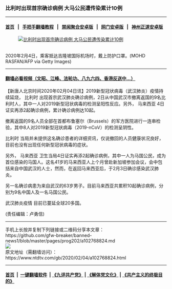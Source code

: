 ### 比利时出现首宗确诊病例 大马公民遭传染累计10例
------------------------

#### [首页](https://github.com/gfw-breaker/banned-news1/blob/master/README.md) &nbsp;&nbsp;|&nbsp;&nbsp; [手把手翻墙教程](https://github.com/gfw-breaker/guides/wiki) &nbsp;&nbsp;|&nbsp;&nbsp; [禁闻聚合安卓版](https://github.com/gfw-breaker/bn-android) &nbsp;&nbsp;|&nbsp;&nbsp; [网门安卓版](https://github.com/oGate2/oGate) &nbsp;&nbsp;|&nbsp;&nbsp; [神州正道安卓版](https://github.com/SzzdOgate/update) 



<div><div class="featured_image">
 <a href="https://i.ntdtv.com/assets/uploads/2020/02/GettyImages-1198466251.jpg" target="_blank">
  <figure>
   <img alt="比利时出现首宗确诊病例 大马公民遭传染累计10例" src="https://i.ntdtv.com/assets/uploads/2020/02/GettyImages-1198466251-800x450.jpg"/>
  </figure><br/>
 </a>
 <span class="caption">
  2020年2月4日，乘客抵达吉隆坡国际机场时，戴上防护口罩。(MOHD RASFAN/AFP via Getty Images)
 </span>
</div>
</div><hr/>

#### [翻墙必看视频（文昭、江峰、法轮功、八九六四、香港反送中...）](https://github.com/gfw-breaker/banned-news1/blob/master/pages/link3.md)

<div><div class="post_content" itemprop="articleBody">
 <p>
  【新唐人北京时间2020年02月04日讯】2019新型冠状病毒（武汉肺炎）疫情持续延烧，
  <ok href="https://www.ntdtv.com/gb/比利时.htm">
   比利时
  </ok>
  出现首宗武汉肺炎确诊病例，2日从中国武汉市撤离返国的9名比利时人，其中一人对2019新型冠状病毒的检测呈阳性反应。另外，
  <ok href="https://www.ntdtv.com/gb/马来西亚.htm">
   马来西亚
  </ok>
  4日证实再添2起确诊病例，累计确诊病例达10起。
 </p>
 <p>
  撤离返国的9名人员全部在首都布鲁塞尔（Brussels）的军方医院进行一连串检验，其中8人对2019新型冠状病毒（2019-nCoV）的检测呈阴性。
 </p>
 <p>
  <ok href="https://www.ntdtv.com/gb/比利时.htm">
   比利时
  </ok>
  当局并未提供这名确诊患者的详细资讯，仅说撤回的人员健康状况良好，目前也没有出现任何新型冠状病毒的症状。
 </p>
 <p>
  另外，
  <ok href="https://www.ntdtv.com/gb/马来西亚.htm">
   马来西亚
  </ok>
  卫生当局4日证实再添2起确诊病例，其中一人为马国公民，成为首位感染的马国人。这名41岁的马来西亚人上个月曾赴新加坡参加会议，会中包括来自中国武汉的人士，然而，在返回马来西亚后，于2月3日确诊感染武汉肺炎。
 </p>
 <p>
  另一名确诊病患为来自武汉的63岁男子。目前马来西亚共累积10起确诊病例，分别为9名中国人及一名马国公民。
 </p>
 <p>
  <ok href="https://www.ntdtv.com/gb/442749.htm">
   武汉肺炎疫情
  </ok>
  目前已蔓延全球20多国。
 </p>
 <p>
  (责任编辑：卢勇信)
 </p>
 <div class="single_ad">
 </div>
</div>
</div>
<hr/>
手机上长按并复制下列链接或二维码分享本文章：<br/>
https://github.com/gfw-breaker/banned-news1/blob/master/pages/prog202/a102768824.md <br/>
<a href='https://github.com/gfw-breaker/banned-news1/blob/master/pages/prog202/a102768824.md'><img src='https://github.com/gfw-breaker/banned-news1/blob/master/pages/prog202/a102768824.md.png'/></a> <br/>
原文地址（需翻墙访问）：https://www.ntdtv.com/gb/2020/02/04/a102768824.html


------------------------
#### [首页](https://github.com/gfw-breaker/banned-news1/blob/master/README.md) &nbsp;|&nbsp; [一键翻墙软件](https://github.com/gfw-breaker/nogfw/blob/master/README.md) &nbsp;| [《九评共产党》](https://github.com/gfw-breaker/9ping.md/blob/master/README.md#九评之一评共产党是什么) | [《解体党文化》](https://github.com/gfw-breaker/jtdwh.md/blob/master/README.md) | [《共产主义的终极目的》](https://github.com/gfw-breaker/gczydzjmd.md/blob/master/README.md)


<img src='http://gfw-breaker.win/banned-news/pages/prog202/a102768824.md' width='0px' height='0px'/>